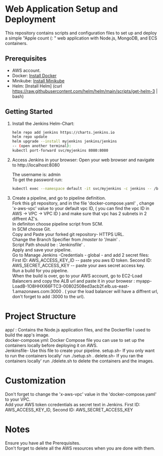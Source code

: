 # Web Application Setup and Deployment

This repository contains scripts and configuration files to set up and deploy a simple "Apple count (: " web application with Node.js, MongoDB, and ECS containers.

## Prerequisites
- AWS account.
- Docker: [Install Docker](https://docs.docker.com/get-docker/)
- Minikube: [Install Minikube](https://minikube.sigs.k8s.io/docs/start/)
- Helm: [Install Helm] (curl https://raw.githubusercontent.com/helm/helm/main/scripts/get-helm-3 | bash)

## Getting Started

1. Install the Jenkins Helm-Chart:

   ```bash
   helm repo add jenkins https://charts.jenkins.io
   helm repo update
   helm upgrade --install myjenkins jenkins/jenkins
   -- (open another terminal):
   kubectl port-forward svc/myjenkins 8080:8080

2. Access Jenkins in your browser:
Open your web browser and navigate to http://localhost:8080

    The username is: admin <br />
    To get the password run:

   ```bash
   kubectl exec --namespace default -it svc/myjenkins -c jenkins -- /bin/cat /run/secrets/chart-admin-password && echo


3. Create a pipeline, and go to pipeline definition. <br />
    Fork this git repository, and in the file 'docker-compose.yaml' , change 'x-aws-vpc' value to your default vpc ID, ( you can find the vpc ID in AWS -> VPC -> VPC ID ) and make sure that vpc has 2 subnets in 2 diffrent AZ's. <br />
    In definiton choose pipeline script from SCM. <br />
    In SCM choose Git. <br />
    Copy and Paste your forked git repository- HTTPS URL. <br />
    Change the Branch Specifier from */master to '*/main' . <br />
    Script Path should be : 'Jenkinsfile' . <br />
    Apply and save your pipeline. <br />
    Go to Manage Jenkins -Credentials - global - and add 2 secret files:   First ID: AWS_ACCESS_KEY_ID  -- paste you aws ID token. Second ID: AWS_SECRET_ACCESS_KEY -- paste your aws secret access key. <br />
    Run a build for you pipeline. <br />
    When the build is over, go to your AWS account, go to EC2-Load Balancers and copy the ALB url and paste it in your browesr : myapp-LoadB-1O8HHXI66FTC3-00802508ed3acb2f.elb.us-east-1.amazonaws.com:3000 . ( your the load balancer will have a diffrent url, don't forget to add :3000 to the url).


# Project Structure
app/ : Contains the Node.js application files, and the Dockerfile I used to build the app's image. <br />
docker-compose.yml: Docker Compose file you can use to set up the containers locally before deploying it on AWS. <br />
Jenkinsfile- Use this file to create your pipeline.
setup.sh- If you only want to run the containers locally' run ./setup.sh .
delete.sh- If you ran the containers locally' run ./delete.sh to delete the containers and the images.
# Customization
Don't forget to change the 'x-aws-vpc' value in the 'docker-compose.yaml' to your VPC. <br />
Add your AWS token ccredentials as secret text in Jenkins. First ID: AWS_ACCESS_KEY_ID, Second ID: AWS_SECRET_ACCESS_KEY <br />
# Notes
Ensure you have all the Prerequisites. <br />
Don't forget to delete all the AWS resources when you are done with them.


